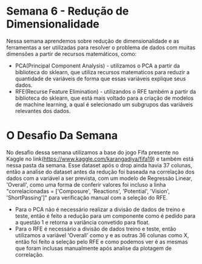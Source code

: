 # Semana 6 - Redução de Dimensionalidade
Nessa semana aprendemos sobre redução de dimensionalidade e as ferramentas a ser utilizadas para resolver o problema de dados com muitas dimensões a partir de recursos matemáticos, como:
  * PCA(Principal Component Analysis) - utilizamos o PCA a partir da biblioteca do sklearn, que utiliza recursos matematicos para reduzir a quantidade de variáveis de forma que essas variáveis explique seus dados.
  * RFE(Recurse Feature Elimination) - utilizandos o RFE também a partir da biblioteca do sklearn, que está mais voltado para a criação de modelos de machine learning, a qual é selecionado um subgrupos das variáveis relevantes dos dados.
# O Desafio Da Semana
No desafio dessa semana utilizamos a base do jogo Fifa presente no Kaggle no link(https://www.kaggle.com/karangadiya/fifa19) e também está nessa pasta da semana. Esse dataset após o drop ainda havia 37 colunas, então a analise do dataset antes da redução foi baseada na correlação dos dados com a variável a ser prevista, com um modelo de Regressão Linear, 'Overall', como uma forma de conferir valores foi incluso a linha "correlacionadas = ['Composure', 'Reactions', 'Potential', 'Vision', 'ShortPassing']" para verificação manual com a seleção do RFE. 
* Para o PCA não é necessário realizar a divisão de dados de treino e teste, então é feito a redução para um componente como é pedido para a questão 1 e retorna a variância convetido para float. 
* Para o RFE é necessário a divisão de dados treino e teste, então utilizamos a variável 'Overall' como y e as outras 36 colunas como X, então foi feito a seleção pelo RFE e como podemos ver é as mesmas que foram inclusas manualmente após analise da plotagem de correlação.
